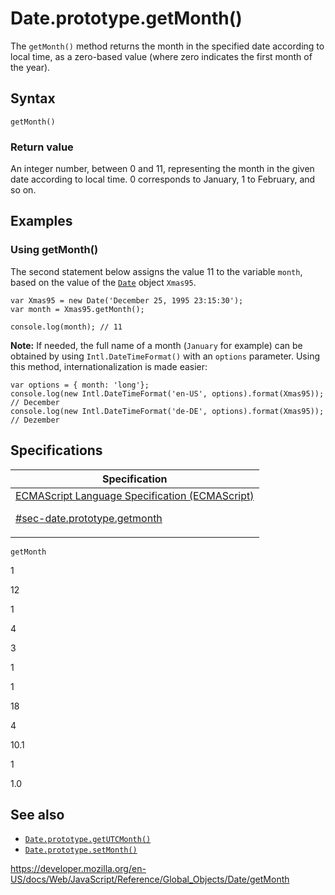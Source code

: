 # Date.prototype.getMonth()

The `getMonth()` method returns the month in the specified date according to local time, as a zero-based value (where zero indicates the first month of the year).

## Syntax

    getMonth()

### Return value

An integer number, between 0 and 11, representing the month in the given date according to local time. 0 corresponds to January, 1 to February, and so on.

## Examples

### Using getMonth()

The second statement below assigns the value 11 to the variable `month`, based on the value of the [`Date`](../date) object `Xmas95`.

    var Xmas95 = new Date('December 25, 1995 23:15:30');
    var month = Xmas95.getMonth();

    console.log(month); // 11

**Note:** If needed, the full name of a month (`January` for example) can be obtained by using `Intl.DateTimeFormat()` with an `options` parameter. Using this method, internationalization is made easier:

    var options = { month: 'long'};
    console.log(new Intl.DateTimeFormat('en-US', options).format(Xmas95));
    // December
    console.log(new Intl.DateTimeFormat('de-DE', options).format(Xmas95));
    // Dezember

## Specifications

<table>
<thead>
<tr class="header">
<th>Specification</th>
</tr>
</thead>
<tbody>
<tr class="odd">
<td>
<a href="https://tc39.es/ecma262/#sec-date.prototype.getmonth">ECMAScript Language Specification (ECMAScript) 
<br/>

<span class="small">#sec-date.prototype.getmonth</span>
</a>
</td>
</tr>
</tbody>
</table>

`getMonth`

1

12

1

4

3

1

1

18

4

10.1

1

1.0

## See also

-   [`Date.prototype.getUTCMonth()`](getutcmonth)
-   [`Date.prototype.setMonth()`](setmonth)

<a href="https://developer.mozilla.org/en-US/docs/Web/JavaScript/Reference/Global_Objects/Date/getMonth" class="_attribution-link">https://developer.mozilla.org/en-US/docs/Web/JavaScript/Reference/Global_Objects/Date/getMonth</a>
